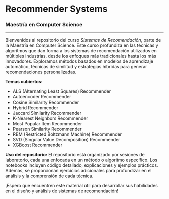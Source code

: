 # Recommender Systems
### Maestría en Computer Science

---

Bienvenidos al repositorio del curso *Sistemas de Recomendación*, parte de la Maestría en Computer Science. Este curso profundiza en las técnicas y algoritmos que dan forma a los sistemas de recomendación utilizados en múltiples industrias, desde los enfoques más tradicionales hasta los más innovadores. Exploramos métodos basados en modelos de aprendizaje automático, técnicas de similitud y estrategias híbridas para generar recomendaciones personalizadas.

**Temas cubiertos:**
- ALS (Alternating Least Squares) Recommender
- Autoencoder Recommender
- Cosine Similarity Recommender
- Hybrid Recommender
- Jaccard Similarity Recommender
- K-Nearest Neighbors Recommender
- Most Popular Item Recommender
- Pearson Similarity Recommender
- RBM (Restricted Boltzmann Machine) Recommender
- SVD (Singular Value Decomposition) Recommender
- XGBoost Recommender

**Uso del repositorio:**
El repositorio está organizado por sesiones de laboratorio, cada una enfocada en un método o algoritmo específico. Los notebooks incluyen código detallado, explicaciones y ejemplos prácticos. Además, se proporcionan ejercicios adicionales para profundizar en el análisis y la comprensión de cada técnica.

¡Espero que encuentren este material útil para desarrollar sus habilidades en el diseño y análisis de sistemas de recomendación!
